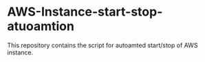 # AWS-Instance-start-stop-atuoamtion
This repository contains the script for autoamted start/stop of AWS instance.
